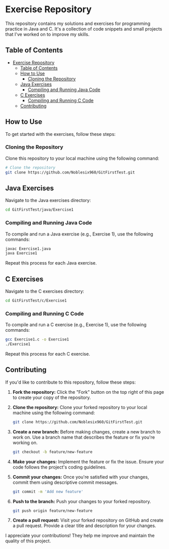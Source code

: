 # Exercise Repository

This repository contains my solutions and exercises for programming practice in Java and C. It's a collection of code snippets and small projects that I've worked on to improve my skills.

## Table of Contents

- [Exercise Repository](#exercise-repository)
	- [Table of Contents](#table-of-contents)
	- [How to Use](#how-to-use)
		- [Cloning the Repository](#cloning-the-repository)
	- [Java Exercises](#java-exercises)
		- [Compiling and Running Java Code](#compiling-and-running-java-code)
	- [C Exercises](#c-exercises)
		- [Compiling and Running C Code](#compiling-and-running-c-code)
	- [Contributing](#contributing)


## How to Use

To get started with the exercises, follow these steps:

### Cloning the Repository

Clone this repository to your local machine using the following command:

```bash
# Clone the repository
git clone https://github.com/Noblesix960/GitFirstTest.git
```

## Java Exercises

Navigate to the Java exercises directory:
```bash
cd GitFirstTest/java/Exercise1
```
### Compiling and Running Java Code

To compile and run a Java exercise (e.g., Exercise 1), use the following commands:
```bash
javac Exercise1.java
java Exercise1
```

Repeat this process for each Java exercise.

## C Exercises

Navigate to the C exercises directory:
```bash
cd GitFirstTest/c/Exercise1
```
### Compiling and Running C Code

To compile and run a C exercise (e.g., Exercise 1), use the following commands:
```bash
gcc Exercise1.c -o Exercise1
./Exercise1
```

Repeat this process for each C exercise.

## Contributing

If you'd like to contribute to this repository, follow these steps:

1. **Fork the repository:** Click the "Fork" button on the top right of this page to create your copy of the repository.

2. **Clone the repository:** Clone your forked repository to your local machine using the following command:

   ```bash
   git clone https://github.com/Noblesix960/GitFirstTest.git
   
   ```
3. **Create a new branch:** Before making changes, create a new branch to work on. Use a branch name that describes the feature or fix you're working on.
	```bash
	git checkout -b feature/new-feature

	```

4. **Make your changes:** Implement the feature or fix the issue. Ensure your code follows the project's coding guidelines.

5. **Commit your changes:** Once you're satisfied with your changes, commit them using descriptive commit messages.
	```bash
	git commit -m 'Add new feature'

	```

6. **Push to the branch:** Push your changes to your forked repository.
	```bash
	git push origin feature/new-feature
	
	```
7. **Create a pull request:** Visit your forked repository on GitHub and create a pull request. Provide a clear title and description for your changes.

I appreciate your contributions! They help me improve and maintain the quality of this project.
